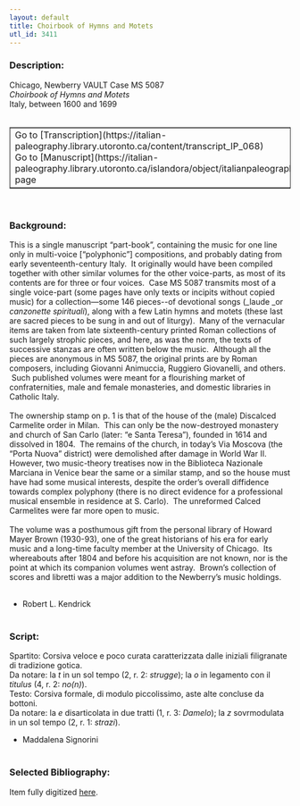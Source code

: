 ```yaml
---
layout: default
title: Choirbook of Hymns and Motets
utl_id: 3411
---
```


### Description:

Chicago, Newberry VAULT Case MS 5087<br>
_Choirbook of Hymns and Motets_<br>
Italy, between 1600 and 1699<br>
 <br>
<table border=""0.5"" cellpadding=""1"" cellspacing=""1"" style=""width: 200px; background-color:#F8F8F8;""><tbody><tr><td>Go to [Transcription](https://italian-paleography.library.utoronto.ca/content/transcript_IP_068)<br>
Go to [Manuscript](https://italian-paleography.library.utoronto.ca/islandora/object/italianpaleography%3AIP_068) page</td></tr></tbody></table> <br>


### Background:

This is a single manuscript “part-book”, containing the music for one line only in multi-voice [“polyphonic”] compositions, and probably dating from early seventeenth-century Italy.  It originally would have been compiled together with other similar volumes for the other voice-parts, as most of its contents are for three or four voices.  Case MS 5087 transmits most of a single voice-part (some pages have only texts or incipits without copied music) for a collection—some 146 pieces--of devotional songs (_laude _or _canzonette spirituali_), along with a few Latin hymns and motets (these last are sacred pieces to be sung in and out of liturgy).  Many of the vernacular items are taken from late sixteenth-century printed Roman collections of such largely strophic pieces, and here, as was the norm, the texts of successive stanzas are often written below the music.  Although all the pieces are anonymous in MS 5087, the original prints are by Roman composers, including Giovanni Animuccia, Ruggiero Giovanelli, and others.  Such published volumes were meant for a flourishing market of confraternities, male and female monasteries, and domestic libraries in Catholic Italy.<br><br>
The ownership stamp on p. 1 is that of the house of the (male) Discalced Carmelite order in Milan.  This can only be the now-destroyed monastery and church of San Carlo (later: “e Santa Teresa”), founded in 1614 and dissolved in 1804.  The remains of the church, in today’s Via Moscova (the “Porta Nuova” district) were demolished after damage in World War II.  However, two music-theory treatises now in the Biblioteca Nazionale Marciana in Venice bear the same or a similar stamp, and so the house must have had some musical interests, despite the order’s overall diffidence towards complex polyphony (there is no direct evidence for a professional musical ensemble in residence at S. Carlo).  The unreformed Calced Carmelites were far more open to music.<br><br>
The volume was a posthumous gift from the personal library of Howard Mayer Brown (1930-93), one of the great historians of his era for early music and a long-time faculty member at the University of Chicago.  Its whereabouts after 1804 and before his acquisition are not known, nor is the point at which its companion volumes went astray.  Brown’s collection of scores and libretti was a major addition to the Newberry’s music holdings.<br><br>
- Robert L. Kendrick<br>
 <br>


### Script:

Spartito: Corsiva veloce e poco curata caratterizzata dalle iniziali filigranate di tradizione gotica.<br>
Da notare: la _t_ in un sol tempo (2, r. 2: _strugge_); la _o_ in legamento con il _titulus_ (4, r. 2: _no(n)_).<br>
Testo: Corsiva formale, di modulo piccolissimo, aste alte concluse da bottoni.<br>
Da notare: la <i>e</i> disarticolata in due tratti (1, r. 3: <i>Damelo</i>); la <i>z</i> sovrmodulata in un sol tempo (2, r. 1: <i>strazi</i>).<br>
- Maddalena Signorini<br>
 <br>


### Selected Bibliography:

Item fully digitized [here](http://digcoll.newberry.org/#/item/nby_music-6236).<br>
 <br>

